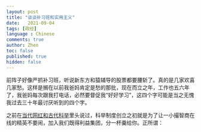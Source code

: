 ```yaml
---
layout: post
title: "谈谈补习班和实用主义"
date:   2021-09-04
tags: [政经]
language : Chinese
comments: true
author: Zhen
toc: false
published: true
hidden: false
---
```

前阵子好像严抓补习班，听说新东方和猿辅导的股票都要腰斩了。真的是几家欢喜几家愁。这样是搁在以前我爸妈肯定是愁的那批，现在而立之年，工作也五六年了，我爸妈每次跟我打电话，必然要督促我“好好学习”，这四个字可能是当之无愧我过去三十年最讨厌听到的四个字。

之前在[当代网红和古代科举](/看吴亦凡事件_当代网红和古代科举/)里头说过，科举制度创立之初就是为了让一小撮智商在线的精英不要闹，加入我们既得利益集团，分一杯羹给你。正所谓：


<!--stackedit_data:
eyJoaXN0b3J5IjpbMTE4OTM1Njc3NiwtMTI2NTg3MzQwXX0=
-->